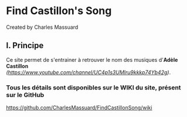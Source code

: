 # Find Castillon's Song

Created by Charles Massuard

## I. Principe

Ce site permet de s'entrainer à retrouver le nom des musiques d'**Adèle Castillon** *(https://www.youtube.com/channel/UC4p1s3UMlru9kkkp74Yb42g)*.

### Tous les détails sont disponibles sur le WIKI du site, présent sur le GitHub
https://github.com/CharlesMassuard/FindCastillonSong/wiki
